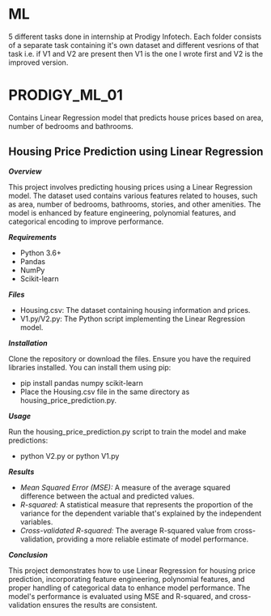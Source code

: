 # ML
5 different tasks done in internship at Prodigy Infotech. Each folder consists of a separate task containing it's own dataset and different vesrions of that task i.e. if V1 and V2 are present then V1 is the one I wrote first and V2 is the improved version.
# PRODIGY_ML_01
Contains Linear Regression model that predicts house prices based on area, number of bedrooms and bathrooms.
## Housing Price Prediction using Linear Regression
***Overview***

This project involves predicting housing prices using a Linear Regression model. The dataset used contains various features related to houses, such as area, number of bedrooms, bathrooms, stories, and other amenities. The model is enhanced by feature engineering, polynomial features, and categorical encoding to improve performance.

***Requirements***
  - Python 3.6+
  - Pandas
  - NumPy
  - Scikit-learn

***Files***
  - Housing.csv: The dataset containing housing information and prices.
  - V1.py/V2.py: The Python script implementing the Linear Regression model.

***Installation***

Clone the repository or download the files.
Ensure you have the required libraries installed. You can install them using pip:
  - pip install pandas numpy scikit-learn
  - Place the Housing.csv file in the same directory as housing_price_prediction.py.

***Usage***

Run the housing_price_prediction.py script to train the model and make predictions:
  - python V2.py or python V1.py

***Results***
  - *Mean Squared Error (MSE):* A measure of the average squared difference between the actual and predicted values.
  - *R-squared:* A statistical measure that represents the proportion of the variance for the dependent variable that's explained by the independent variables.
  - *Cross-validated R-squared:* The average R-squared value from cross-validation, providing a more reliable estimate of model performance.

***Conclusion***

This project demonstrates how to use Linear Regression for housing price prediction, incorporating feature engineering, polynomial features, and proper handling of categorical data to enhance model performance. The model's performance is evaluated using MSE and R-squared, and cross-validation ensures the results are consistent.
